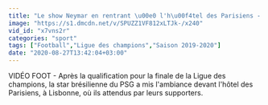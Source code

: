 ```yaml
---
title: "Le show Neymar en rentrant \u00e0 l'h\u00f4tel des Parisiens - Foot - C1 - PSG"
image: "https://s1.dmcdn.net/v/SPUZZ1VF812xLTJk-/x240"
vid_id: "x7vns2r"
categories: "sport"
tags: ["Football","Ligue des champions","Saison 2019-2020"]
date: "2020-08-27T13:42:04+03:00"
---
```

VIDÉO FOOT - Après la qualification pour la finale de la Ligue des champions, la star brésilienne du PSG a mis l'ambiance devant l'hôtel des Parisiens, à Lisbonne, où ils attendus par leurs supporters.
